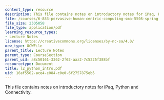 ```yaml
---
content_type: resource
description: This file contains notes on introductory notes for iPaq, Python and Connectivity.
file: /courses/6-883-pervasive-human-centric-computing-sma-5508-spring-2006/16af5502ace4e084c0e06f2757875eb5_l2_python_intro.pdf
file_size: 2305058
file_type: application/pdf
learning_resource_types:
- Lecture Notes
license: https://creativecommons.org/licenses/by-nc-sa/4.0/
ocw_type: OCWFile
parent_title: Lecture Notes
parent_type: CourseSection
parent_uid: a8c50161-3362-2f62-aaa2-7c5225f388bf
resourcetype: Document
title: l2_python_intro.pdf
uid: 16af5502-ace4-e084-c0e0-6f2757875eb5
---
```

This file contains notes on introductory notes for iPaq, Python and Connectivity.